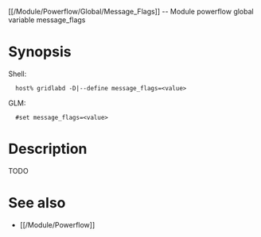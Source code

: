 [[/Module/Powerflow/Global/Message_Flags]] -- Module powerflow global variable message_flags

# Synopsis
Shell:
~~~
  host% gridlabd -D|--define message_flags=<value>
~~~
GLM:
~~~
  #set message_flags=<value>
~~~

# Description

TODO

# See also
* [[/Module/Powerflow]]
